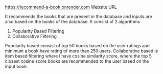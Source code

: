 https://recommend-a-book.onrender.com
Website URL

It recommends the books that are present in the database and inputs are also based on the books of the database.
It consist of 2 algorithms 
1) Popularity Based Filtering
2) Collaborative Filtering

Popularity based consist of top 50 books based on the user ratings and minimum a book have rating of more than 250 users.
Collaborative based is item based filtering where I have cosine similarity score, where the top 5 closest cosine score books are recommended to the user based on the input book.
